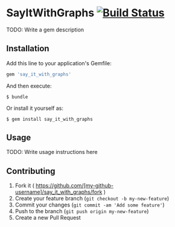 # SayItWithGraphs [![Build Status](https://travis-ci.org/nesQuick/say-it-with-graphs.svg?branch=master)](https://travis-ci.org/nesQuick/say-it-with-graphs)

TODO: Write a gem description

## Installation

Add this line to your application's Gemfile:

```ruby
gem 'say_it_with_graphs'
```

And then execute:

    $ bundle

Or install it yourself as:

    $ gem install say_it_with_graphs

## Usage

TODO: Write usage instructions here

## Contributing

1. Fork it ( https://github.com/[my-github-username]/say_it_with_graphs/fork )
2. Create your feature branch (`git checkout -b my-new-feature`)
3. Commit your changes (`git commit -am 'Add some feature'`)
4. Push to the branch (`git push origin my-new-feature`)
5. Create a new Pull Request
